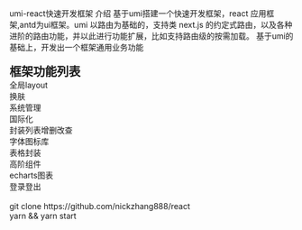 <p style="margin:0;">umi-react快速开发框架 介绍 基于umi搭建一个快速开发框架，react 应用框架,antd为ui框架。umi 以路由为基础的，支持类 next.js 的约定式路由，以及各种进阶的路由功能，并以此进行功能扩展，比如支持路由级的按需加载。 基于umi的基础上，开发出一个框架通用业务功能</p><p style="margin:0;"><br /></p><h2 style="margin:0;">框架功能列表&nbsp;</h2><p style="margin:0;">全局layout&nbsp;</p><p style="margin:0;">换肤</p><p style="margin:0;">系统管理</p><p style="margin:0;">国际化</p><p style="margin:0;">封装列表增删改查</p><p style="margin:0;">字体图标库</p><p style="margin:0;">表格封装</p><p style="margin:0;">高阶组件</p><p style="margin:0;">echarts图表&nbsp;</p><p style="margin:0;">登录登出</p><p style="margin:0;"><br /></p><p style="margin:0;">git clone https://github.com/nickzhang888/react&nbsp;</p><p style="margin:0;">yarn &amp;&amp; yarn start</p>
